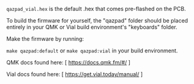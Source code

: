 ```qazpad_vial.hex``` is the default .hex that comes pre-flashed on the PCB.

To build the firmware for yourself, the "qazpad" folder should be placed entirely in your QMK or Vial build environment's "keyboards" folder.

Make the firmware by running:

```make qazpad:default``` or ```make qazpad:vial``` in your build environment.

QMK docs found here: [ https://docs.qmk.fm/#/ ]

Vial docs found here: [ https://get.vial.today/manual/ ]
